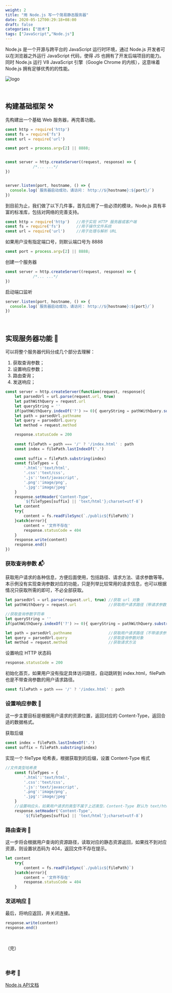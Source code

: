```yaml
---
weight: 2
title: "用 Node.js 写一个简易静态服务器"
date: 2020-05-12T00:29:18+08:00
draft: false
categories: ["技术"]
tags: ["JavaScript","Node.js"]
---
```


Node.js 是一个开源与跨平台的 JavaScript 运行时环境，通过 Node.js 开发者可以在浏览器之外运行 JavaScript 代码，使得 JS 也拥有了开发后端项目的能力。同时 Node.js 运行 V8 JavaScript 引擎（Google Chrome 的内核），这意味着 Node.js 拥有足够优秀的的性能。  

![logo](https://wumanhoblogimg.obs.cn-south-1.myhuaweicloud.com/images/nodejslogo.png)

&nbsp;

## 构建基础框架 :hammer_and_pick:

先构建出一个基础 Web 服务器，再完善功能。

```javascript
const http = require('http')  
const fs = require('fs')
const url = require('url')

const port = process.argv[2] || 8888;


const server = http.createServer((request, response) => {
  			/*... ...*/
})


server.listen(port, hostname, () => {
  console.log(`服务器启动成功，请访问： http://${hostname}:${port}/`)
})
```

到目前为止，我们做了以下几件事，首先应用了一些必须的模块，Node.js 具有丰富的标准库，包括对网络的完善支持。

```javascript
const http = require('http')   //用于实现 HTTP 服务器或客户端
const fs = require('fs')       //用于操作文件系统
const url = require('url')	   //用于处理与解析 URL
```

如果用户没有指定端口号，则默认端口号为 8888

```javascript
const port = process.argv[2] || 8888;
```

创建一个服务器

```javascript
const server = http.createServer((request, response) => {
  			/*... ...*/
})
```

启动端口监听

```javascript
server.listen(port, hostname, () => {
  console.log(`服务器启动成功，请访问： http://${hostname}:${port}/`)
})
```

&nbsp;

## 实现服务器功能 :wrench:

可以将整个服务器代码分成几个部分去理解：

1. 获取查询参数；
2. 设置响应参数；
3. 路由查询；
4. 发送响应；

```javascript
const server = http.createServer(function(request, response){
    let parsedUrl = url.parse(request.url, true)
    let pathWithQuery = request.url
    let queryString = ''
    if(pathWithQuery.indexOf('?') >= 0){ queryString = pathWithQuery.substring(pathWithQuery.indexOf('?')) }
    let path = parsedUrl.pathname
    let query = parsedUrl.query
    let method = request.method

    response.statusCode = 200
   
    const filePath = path === '/' ? '/index.html' : path
    const index = filePath.lastIndexOf('.')
    
    const suffix = filePath.substring(index)
    const fileTypes = {
        '.html':'text/html',
        '.css':'text/css',
        '.js':'text/javascript',
        '.png':'image/png',
        '.jpg':'image/jpeg'
    }
    response.setHeader('Content-Type',
        `${fileTypes[suffix] || 'text/html'};charset=utf-8`)
    let content
    try{
        content = fs.readFileSync(`./public${filePath}`)
    }catch(error){
        content = '文件不存在'
        response.statusCode = 404
    }
    response.write(content)
    response.end()
})
```

### 获取查询参数 :mailbox_with_mail:

获取用户请求的各种信息，方便后面使用，包括路径、请求方法、请求参数等等。本示例没有实现查询参数对应的功能，只是列举比较常用的请求信息，也可以根据情况只获取所需的即可，不必全部获取。

```javascript
let parsedUrl = url.parse(request.url, true) //获取 url 对象
let pathWithQuery = request.url 			 //获取用户请求路径（带请求参数） 字符串

//获取查询参数字符串
let queryString = ''
if(pathWithQuery.indexOf('?') >= 0){ queryString = pathWithQuery.substring(pathWithQuery.indexOf('?')) }

let path = parsedUrl.pathname				 //获取用户请求路径（不带请求参数）字符串			
let query = parsedUrl.query					 //获取查询参数对象
let method = request.method					 //获取请求方法	
```

设置响应 HTTP 状态码

```javascript
response.statusCode = 200
```

初始化首页，如果用户没有指定具体访问路径，自动跳转到 index.html，filePath 也是不带查询参数的用户请求路径。

```javascript
const filePath = path === '/' ? '/index.html' : path
```

### 设置响应参数 :memo:

这一步主要目标是根据用户请求的资源位置，返回对应的 Content-Type，返回合适的数据格式。  

获取后缀

```javascript
const index = filePath.lastIndexOf('.')
const suffix = filePath.substring(index)
```

实现一个 fileType 哈希表，根据获取到的后缀，设置 Content-Type 格式

```javascript
//文件类型哈希表
    const fileTypes = {
        '.html':'text/html',
        '.css':'text/css',
        '.js':'text/javascript',
        '.png':'image/png',
        '.jpg':'image/jpeg'
    }
    //设置响应头，如果用户请求的类型不属于上述类型，Content-Type 默认为 text/html
    response.setHeader('Content-Type',
        `${fileTypes[suffix] || 'text/html'};charset=utf-8`)
```

### 路由查询 :thinking:

这一步将会根据用户查询的资源路径，读取对应的静态资源返回，如果找不到对应资源，则设置状态码为 404，返回文件不存在提示。

```javascript
let content
    try{
        content = fs.readFileSync(`./public${filePath}`)
    }catch(error){
        content = '文件不存在'
        response.statusCode = 404
    }
```

### 发送响应 :incoming_envelope:

最后，将响应返回，并关闭连接。

```javascript
response.write(content)
response.end()
```

&nbsp;

（完）

&nbsp;

### 参考 :sunflower:

[Node.js API文档](http://nodejs.cn/api/)


